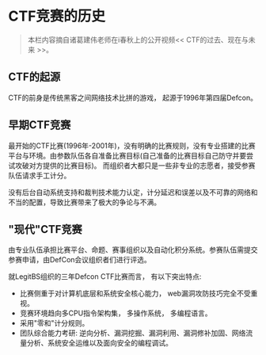 # CTF竞赛的历史

> 本栏内容摘自诸葛建伟老师在i春秋上的公开视频<< CTF的过去、现在与未来 >>。

## CTF的起源

CTF的前身是传统黑客之间网络技术比拼的游戏， 起源于1996年第四届Defcon。

## 早期CTF竞赛

最开始的CTF比赛(1996年-2001年)，没有明确的比赛规则，没有专业搭建的比赛平台与环境。由参数队伍各自准备比赛目标(自己准备的比赛目标自己防守并要尝试攻破对方提供的比赛目标)。
而组织者大都只是一些非专业的志愿者，接受参赛队伍请求手工计分。

没有后台自动系统支持和裁判技术能力认定，计分延迟和误差以及不可靠的网络和不当的配置，导致比赛带来了极大的争论与不满。

## "现代"CTF竞赛

由专业队伍承担比赛平台、命题、赛事组织以及自动化积分系统。参赛队伍需提交参赛申请，由DefCon会议组织者们进行评选。

就LegitBS组织的三年Defcon CTF比赛而言， 有以下突出特点:

* 比赛侧重于对计算机底层和系统安全核心能力， web漏洞攻防技巧完全不受重视。
* 竞赛环境趋向多CPU指令架构集， 多操作系统， 多编程语言。
* 采用"零和"计分规则。
* 团队综合能力考研: 逆向分析、漏洞挖掘、漏洞利用、漏洞修补加固、网络流量分析、系统安全运维以及面向安全的编程调试。
